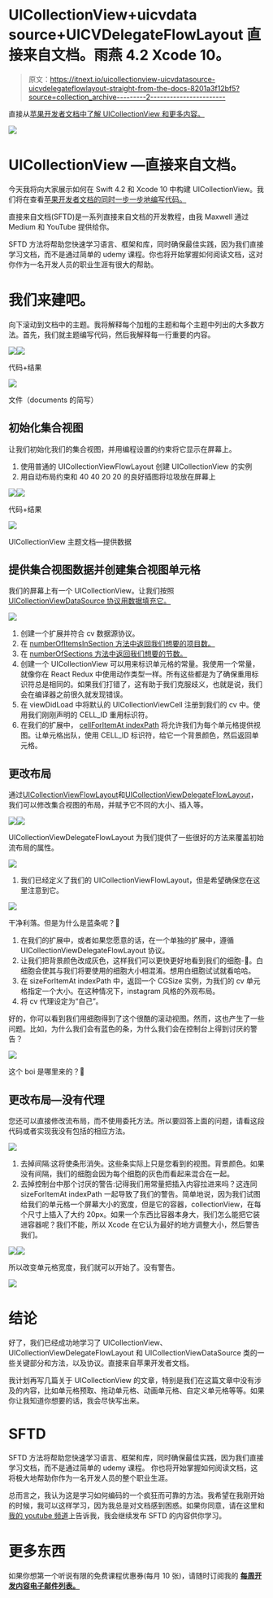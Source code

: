 # UICollectionView+uicvdata source+UICVDelegateFlowLayout 直接来自文档。雨燕 4.2 Xcode 10。

> 原文：<https://itnext.io/uicollectionview-uicvdatasource-uicvdelegateflowlayout-straight-from-the-docs-8201a3f12bf5?source=collection_archive---------2----------------------->

直接从[苹果开发者文档中了解 UICollectionView 和更多内容。](https://developer.apple.com/documentation/uikit/uicollectionview)

![](img/2e4f50e745c433f963786612776080c9.png)

# UICollectionView —直接来自文档。

今天我将向大家展示如何在 Swift 4.2 和 Xcode 10 中构建 UICollectionView。我们将在查看[苹果开发者文档的同时一步一步地编写代码。](https://developer.apple.com/documentation/uikit/uicollectionview)

直接来自文档(SFTD)是一系列直接来自文档的开发教程，由我 Maxwell 通过 Medium 和 YouTube 提供给你。

SFTD 方法将帮助您快速学习语言、框架和库，同时确保最佳实践，因为我们直接学习文档，而不是通过简单的 udemy 课程。你也将开始掌握如何阅读文档，这对你作为一名开发人员的职业生涯有很大的帮助。

# **我们来建吧。**

向下滚动到文档中的主题。我将解释每个加粗的主题和每个主题中列出的大多数方法。首先，我们就主题编写代码，然后我解释每一行重要的内容。

![](img/1ebec7d67a84b35e2554d7827902624d.png)![](img/1ea312f9bdcd54649dde7b94dac168b0.png)

代码+结果

![](img/20f7b14f31e4eac4483b9bdf407251d2.png)

文件（documents 的简写）

## 初始化集合视图

让我们初始化我们的集合视图，并用编程设置的约束将它显示在屏幕上。

1.  使用普通的 UICollectionViewFlowLayout 创建 UICollectionView 的实例
2.  用自动布局约束和 40 40 20 20 的良好插图将垃圾放在屏幕上

![](img/456e2adbb34dad025fe9fce4133fbda7.png)![](img/88b16b30d968433d714d70cb5d7de51a.png)

代码+结果

![](img/c9fcd08f45bb4c140eaeea6d4d664d05.png)

UICollectionView 主题文档—提供数据

## 提供集合视图数据并创建集合视图单元格

我们的屏幕上有一个 UICollectionView。让我们按照 [UICollectionViewDataSource 协议用数据填充它。](https://developer.apple.com/documentation/uikit/uicollectionviewdatasource)

![](img/efb26f862b51b54207f84261e2af5d6b.png)

1.  创建一个扩展并符合 cv 数据源协议。
2.  在 [numberOfItemsInSection 方法中返回我们想要的项目数。](https://developer.apple.com/documentation/uikit/uicollectionviewdatasource/1618058-collectionview)
3.  在 [numberOfSections 方法中返回我们想要的节数。](https://developer.apple.com/documentation/uikit/uicollectionviewdatasource/1618023-numberofsections)
4.  创建一个 UICollectionView 可以用来标识单元格的常量。我使用一个常量，就像你在 React Redux 中使用动作类型一样。所有这些都是为了确保重用标识符总是相同的。如果我们打错了，这有助于我们克服歧义，也就是说，我们会在编译器之前很久就发现错误。
5.  在 viewDidLoad 中将默认的 UICollectionViewCell 注册到我们的 cv 中。使用我们刚刚声明的 CELL_ID 重用标识符。
6.  在我们的扩展中， [cellForItemAt indexPath](https://developer.apple.com/documentation/uikit/uicollectionviewdatasource/1618029-collectionview) 将允许我们为每个单元格提供视图。让单元格出队，使用 CELL_ID 标识符，给它一个背景颜色，然后返回单元格。

## 更改布局

通过[UICollectionViewFlowLayout](https://developer.apple.com/documentation/uikit/uicollectionviewflowlayout)和[UICollectionViewDelegateFlowLayout](https://developer.apple.com/documentation/uikit/uicollectionviewdelegateflowlayout)，我们可以修改集合视图的布局，并赋予它不同的大小、插入等。

![](img/ab667d142989ad7db16cf0bdf5dca5ab.png)![](img/3d1235a0bbae2251994d25c52d4c6a01.png)

UICollectionViewDelegateFlowLayout 为我们提供了一些很好的方法来覆盖初始流布局的属性。

![](img/39a23ba58f7febbc6b2a5fb695893988.png)

1.  我们已经定义了我们的 UICollectionViewFlowLayout，但是希望确保您在这里注意到它。

![](img/d9e64d3fa1e375ca1d093294d7eafbd1.png)

干净利落。但是为什么是蓝条呢？🤔

1.  在我们的扩展中，或者如果您愿意的话，在一个单独的扩展中，遵循 UICollectionViewDelegateFlowLayout 协议。
2.  让我们把背景颜色改成灰色，这样我们可以更快更好地看到我们的细胞-🤔。白细胞会使其与我们将要使用的细胞大小相混淆。想用白细胞试试就看哈哈。
3.  在 sizeForItemAt indexPath 中，返回一个 CGSize 实例，为我们的 cv 单元格指定一个大小。在这种情况下，instagram 风格的外观布局。
4.  将 cv 代理设定为“自己”。

好的，你可以看到我们用细胞得到了这个很酷的滚动视图。然而，这也产生了一些问题。比如，为什么我们会有蓝色的条，为什么我们会在控制台上得到讨厌的警告？

![](img/c1b66a0a6e4c5f6411f9455a779c50ee.png)

这个 boi 是哪里来的？🤔

## 更改布局—没有代理

您还可以直接修改流布局，而不使用委托方法。所以要回答上面的问题，请看这段代码或者实现我没有包括的相应方法。

![](img/9429f760c16a085db1aaefb60eff7ce1.png)

1.  去掉间隔:这将使条形消失。这些条实际上只是您看到的视图。背景颜色。如果没有间隔，我们的细胞会因为每个细胞的灰色而看起来混合在一起。
2.  去掉控制台中那个讨厌的警告:记得我们用常量把插入内容拉进来吗？这连同 sizeForItemAt indexPath 一起导致了我们的警告。简单地说，因为我们试图给我们的单元格一个屏幕大小的宽度，但是它的容器，collectionView，在每个尺寸上插入了大约 20px。如果一个东西比容器本身大，我们怎么能把它装进容器呢？我们不能，所以 Xcode 在它认为最好的地方调整大小，然后警告我们。

![](img/7c8a796eea732900e586e0e7c647c749.png)![](img/d1e8d71b1d0df61e530bc617e1cbf313.png)

所以改变单元格宽度，我们就可以开始了。没有警告。

![](img/53a3f11fe71c0913b88b83044ba46eec.png)

# 结论

好了，我们已经成功地学习了 UICollectionView、UICollectionViewDelegateFlowLayout 和 UICollectionViewDataSource 类的一些关键部分和方法，以及协议。直接来自苹果开发者文档。

我计划再写几篇关于 UICollectionView 的文章，特别是我们在这篇文章中没有涉及的内容，比如单元格预取、拖动单元格、动画单元格、自定义单元格等等。如果你让我知道你想要的话，我会尽快写出来。

# SFTD

SFTD 方法将帮助您快速学习语言、框架和库，同时确保最佳实践，因为我们直接学习文档，而不是通过简单的 udemy 课程。 你也将开始掌握如何阅读文档，这将极大地帮助你作为一名开发人员的整个职业生涯。

总而言之，我认为这是学习如何编码的一个疯狂而可靠的方法。我希望在我刚开始的时候，我可以这样学习，因为我总是对文档感到困惑。如果你同意，请在这里和[我的 youtube 频道](https://www.youtube.com/MAXNELSON)上告诉我，我会继续发布 SFTD 的内容供你学习。

# 更多东西

如果你想第一个听说有限的免费课程优惠券(每月 10 张)，请随时订阅我的 [**每周开发内容电子邮件列表。**](https://www.maxcodes.io)